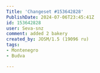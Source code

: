```yaml
---
Title: 'Changeset #153642828'
PublishDate: 2024-07-06T23:45:41Z
id: 153642828
user: Seva-snz
comment: added 2 bakery
created_by: JOSM/1.5 (19096 ru)
tags:
- Montenegro
- Budva

---
```

